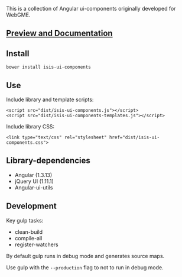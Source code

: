 This is a collection of Angular ui-components originally developed for WebGME.

## [Preview and Documentation](http://vu-isis.github.io/isis-ui-components/dist/docs/isis-ui-components-docs.html)

## Install

```
bower install isis-ui-components
```

## Use

Include library and template scripts:

```
<script src="dist/isis-ui-components.js"></script>
<script src="dist/isis-ui-components-templates.js"></script>
```

Include library CSS:

```
<link type="text/css" rel="stylesheet" href="dist/isis-ui-components.css">
```

## Library-dependencies

- Angular (1.3.13)
- jQuery UI (1.11.1)
- Angular-ui-utils


## Development

Key gulp tasks:

- clean-build
- compile-all
- register-watchers

By default gulp runs in debug mode and generates source maps.

Use gulp with the `--production` flag to not to run in debug mode.
